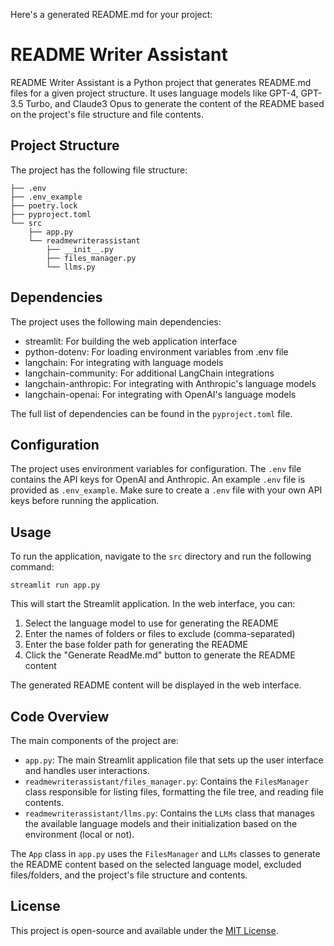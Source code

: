 Here's a generated README.md for your project:

# README Writer Assistant

README Writer Assistant is a Python project that generates README.md files for a given project structure. It uses language models like GPT-4, GPT-3.5 Turbo, and Claude3 Opus to generate the content of the README based on the project's file structure and file contents.

## Project Structure

The project has the following file structure:

```
├── .env
├── .env_example
├── poetry.lock
├── pyproject.toml
└── src
    ├── app.py
    └── readmewriterassistant
        ├── __init__.py
        ├── files_manager.py
        └── llms.py
```

## Dependencies

The project uses the following main dependencies:

- streamlit: For building the web application interface
- python-dotenv: For loading environment variables from .env file
- langchain: For integrating with language models
- langchain-community: For additional LangChain integrations
- langchain-anthropic: For integrating with Anthropic's language models
- langchain-openai: For integrating with OpenAI's language models

The full list of dependencies can be found in the `pyproject.toml` file.

## Configuration

The project uses environment variables for configuration. The `.env` file contains the API keys for OpenAI and Anthropic. An example `.env` file is provided as `.env_example`. Make sure to create a `.env` file with your own API keys before running the application.

## Usage

To run the application, navigate to the `src` directory and run the following command:

```
streamlit run app.py
```

This will start the Streamlit application. In the web interface, you can:

1. Select the language model to use for generating the README
2. Enter the names of folders or files to exclude (comma-separated)
3. Enter the base folder path for generating the README
4. Click the "Generate ReadMe.md" button to generate the README content

The generated README content will be displayed in the web interface.

## Code Overview

The main components of the project are:

- `app.py`: The main Streamlit application file that sets up the user interface and handles user interactions.
- `readmewriterassistant/files_manager.py`: Contains the `FilesManager` class responsible for listing files, formatting the file tree, and reading file contents.
- `readmewriterassistant/llms.py`: Contains the `LLMs` class that manages the available language models and their initialization based on the environment (local or not).

The `App` class in `app.py` uses the `FilesManager` and `LLMs` classes to generate the README content based on the selected language model, excluded files/folders, and the project's file structure and contents.

## License

This project is open-source and available under the [MIT License](LICENSE).
